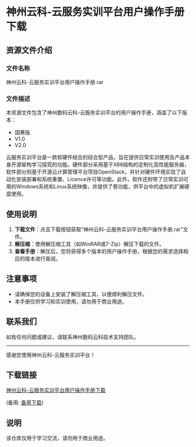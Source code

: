 # 神州云科-云服务实训平台用户操作手册下载

## 资源文件介绍

### 文件名称
神州云科-云服务实训平台用户操作手册.rar

### 文件描述
本资源文件包含了神州数码云科-云服务实训平台的用户操作手册，涵盖了以下版本：
- 国赛版
- V1.0
- V2.0

云服务实训平台是一款软硬件结合的综合型产品，旨在提供日常实训使用及产品本身开源架构学习探究的功能。硬件部分采用基于X86结构的定制化高性能服务器，软件部分则基于开源云计算管理平台项目OpenStack，并针对硬件环境实现了自动化安装部署和系统重置、Licence许可等功能。此外，软件还附带了日常实训可用的Windows系统和Linux系统映像，并提供了卷功能，供平台中的虚拟机扩展硬盘使用。

## 使用说明

1. **下载文件**：点击下载按钮获取“神州云科-云服务实训平台用户操作手册.rar”文件。
2. **解压缩**：使用解压缩工具（如WinRAR或7-Zip）解压下载的文件。
3. **查看手册**：解压后，您将获得多个版本的用户操作手册，根据您的需求选择相应的版本进行查阅。

## 注意事项

- 请确保您的设备上安装了解压缩工具，以便顺利解压文件。
- 本手册仅供学习和实训使用，请勿用于商业用途。

## 联系我们

如有任何问题或建议，请联系神州数码云科技术支持团队。

---

感谢您使用神州云科-云服务实训平台！

## 下载链接
[神州云科-云服务实训平台用户操作手册下载](https://pan.quark.cn/s/e8f2fe437c24) 

(备用: [备用下载](https://pan.baidu.com/s/1BNkE_pwfZwg4ldNiysZZEw?pwd=1234))

## 说明

该仓库仅用于学习交流，请勿用于商业用途。
